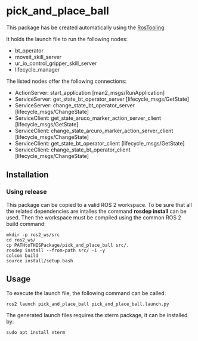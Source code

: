 # pick_and_place_ball

This package has be created automatically using the [RosTooling](https://github.com/ipa320/RosTooling).


It holds the launch file to run the following nodes:
- bt_operator
- moveit_skill_server
- ur_io_control_gripper_skill_server
- lifecycle_manager

The listed nodes offer the following connections:
- ActionServer: start_application [man2_msgs/RunApplication]
- ServiceServer: get_state_bt_operator_server [lifecycle_msgs/GetState]
- ServiceServer: change_state_bt_operator_server [lifecycle_msgs/ChangeState]
- ServiceClient: get_state_aruco_marker_action_server_client [lifecycle_msgs/GetState]
- ServiceClient: change_state_arcuro_marker_action_server_client [lifecycle_msgs/ChangeState]
- ServiceClient: get_state_bt_operator_client [lifecycle_msgs/GetState]
- ServiceClient: change_state_bt_operator_client [lifecycle_msgs/ChangeState]

## Installation

### Using release

This package can be copied to a valid ROS 2 workspace. To be sure that all the related dependencies are intalles the command **rosdep install** can be used.
Then the workspace must be compiled using the common ROS 2 build command:

```
mkdir -p ros2_ws/src
cd ros2_ws/
cp PATHtoTHISPackage/pick_and_place_ball src/. 
rosdep install --from-path src/ -i -y
colcon build
source install/setup.bash
```



## Usage


To execute the launch file, the following command can be called:

```
ros2 launch pick_and_place_ball pick_and_place_ball.launch.py
```

The generated launch files requires the xterm package, it can be installed by:

```
sudo apt install xterm
```



